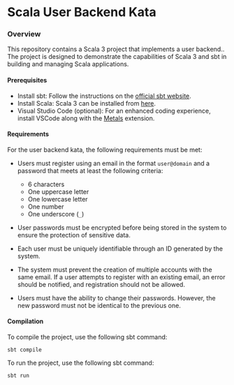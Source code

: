 # Scala User Backend Kata

### Overview

This repository contains a Scala 3 project that implements a user backend.. The project is designed to demonstrate the capabilities of Scala 3 and sbt in building and managing Scala applications.

#### Prerequisites

- Install sbt: Follow the instructions on the [official sbt website](https://www.scala-sbt.org/download.html).
- Install Scala: Scala 3 can be installed from [here](https://scala-lang.org/download/scala3.html).
- Visual Studio Code (optional): For an enhanced coding experience, install VSCode along with the [Metals](https://marketplace.visualstudio.com/items?itemName=scalameta.metals) extension.

#### Requirements

For the user backend kata, the following requirements must be met:

- Users must register using an email in the format `user@domain` and a password that meets at least the following criteria:
  - 6 characters
  - One uppercase letter
  - One lowercase letter
  - One number
  - One underscore (`_`)

- User passwords must be encrypted before being stored in the system to ensure the protection of sensitive data.

- Each user must be uniquely identifiable through an ID generated by the system.

- The system must prevent the creation of multiple accounts with the same email. If a user attempts to register with an existing email, an error should be notified, and registration should not be allowed.

- Users must have the ability to change their passwords. However, the new password must not be identical to the previous one.

#### Compilation

To compile the project, use the following sbt command:

```
sbt compile
```

To run the project, use the following sbt command:

```
sbt run
```
